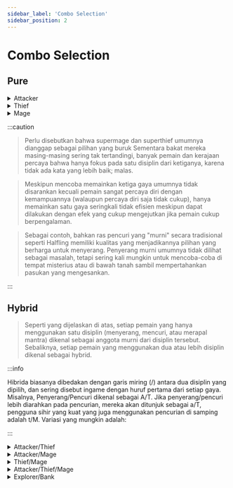 ```yaml
---
sidebar_label: 'Combo Selection'
sidebar_position: 2
---
```


# Combo Selection


## Pure

<details>
  <summary>Attacker</summary>
  <div>
<div>
Setiap pemain yang secara eksklusif menyerang provinsi musuh dikenal sebagai penyerang. Ini dilakukan melalui halaman Ruang Perang, dan memungkinkan penyerang mengambil tanah dan sumber daya lainnya dari provinsi musuh. Menyerang adalah gaya permainan yang paling umum, dan hampir semua ras mampu menyerang secara efektif, dengan kepribadian Warrior dan Tactician paling sering disebut sebagai kepribadian yang berguna untuk menemani pemain menyerang.
</div>
</div>
    <br/>
    </details>

<details>
  <summary>Thief</summary>
  <div>
<div>
Seperti yang dimaksud di sini, gaya bermain ini akan lebih baik dikenal sebagai pencuri "murni" atau "pencuri super", karena mereka tidak mampu menyerang, juga umumnya tidak mampu melakukan serangan magis bersama. Satu-satunya keahlian mereka terletak pada operasi pencuri seperti Nightstrike dan Kidnapping. Perlombaan Halfling secara khusus diarahkan pada pencurian, seperti halnya kepribadian Rogue.
</div>
</div>
    <br/>
    </details>

<details>
  <summary>Mage</summary>
  <div>
<div>
Mirip dengan gaya Pencuri di atas, pemain yang hanya menggunakan sihir biasanya disebut penyihir "murni" atau "supermage". Demikian juga, mereka tidak menyerang, juga tidak melakukan operasi pencuri di luar pengumpulan intel sederhana, melainkan mengandalkan mantra seperti Fireball, Tornado, dan Meteor Shower. Peri dan Peri adalah penyihir yang hebat, dan kepribadian Mistik adalah pilihan vital dan alami bagi penyihir murni.
</div>
</div>
    <br/>
    </details>

:::caution

> Perlu disebutkan bahwa supermage dan superthief umumnya dianggap sebagai pilihan yang buruk Sementara bakat mereka masing-masing sering tak tertandingi, banyak pemain dan kerajaan percaya bahwa hanya fokus pada satu disiplin dari ketiganya, karena tidak ada kata yang lebih baik; malas. 
	
> Meskipun mencoba memainkan ketiga gaya umumnya tidak disarankan kecuali pemain sangat percaya diri dengan kemampuannya (walaupun percaya diri saja tidak cukup), hanya memainkan satu gaya seringkali tidak efisien meskipun dapat dilakukan dengan efek yang cukup mengejutkan jika pemain cukup berpengalaman. 
 
> Sebagai contoh, bahkan ras pencuri yang "murni" secara tradisional seperti Halfling memiliki kualitas yang menjadikannya pilihan yang berharga untuk menyerang. Penyerang murni umumnya tidak dilihat sebagai masalah, tetapi sering kali mungkin untuk mencoba-coba di tempat misterius atau di bawah tanah sambil mempertahankan pasukan yang mengesankan.
    
:::


## Hybrid

>Seperti yang dijelaskan di atas, setiap pemain yang hanya menggunakan satu disiplin (menyerang, mencuri, atau merapal mantra) dikenal sebagai anggota murni dari disiplin tersebut. Sebaliknya, setiap pemain yang menggunakan dua atau lebih disiplin dikenal sebagai hybrid. 

:::info

Hibrida biasanya dibedakan dengan garis miring (/) antara dua disiplin yang dipilih, dan sering disebut ingame dengan huruf pertama dari setiap gaya. Misalnya, Penyerang/Pencuri dikenal sebagai A/T. Jika penyerang/pencuri lebih diarahkan pada pencurian, mereka akan ditunjuk sebagai a/T, pengguna sihir yang kuat yang juga menggunakan pencurian di samping adalah t/M. Variasi yang mungkin adalah:

:::

<details>
  <summary>Attacker/Thief</summary>
  <div>
<div>
Seperti yang diharapkan, penyerang/pencuri menyerang tanah dan menggunakan pencuri mereka untuk mencuri, menculik, atau membunuh sumber daya musuh, petani, dan pasukan (masing-masing). Halflings dan Manusia menjadi penyerang / pencuri yang sangat baik, sedangkan Dwarf menjadi yang buruk, dan hampir semua bar kepribadian Mystic direkomendasikan. Rogue, sekali lagi, sangat berguna.
</div>
</div>
    <br/>
    </details>

<details>
  <summary>Attacker/Mage</summary>
  <div>
<div>
Menggunakan pasukan dan sihir, penyerang/penyihir sering dikerahkan melawan ekonomi musuh dan juga tanah mereka. Elf membuat A/Ms yang luar biasa. Mystic bukanlah persyaratan untuk menjadi A/M yang berguna, tetapi tanpanya banyak yang berjuang untuk membangun jumlah penyihir yang diperlukan untuk menjadi penyihir yang efektif dan oleh karena itu membutuhkan lebih banyak waktu untuk bersiap-siap.
</div>
</div>
    <br/>
    </details>

<details>
  <summary>Thief/Mage</summary>
  <div>
<div>
Pencuri/Penyihir (T/M) agak jelas memanfaatkan operasi dan mantra pencuri. Mereka jarang mengirimkan pasukan (seringkali tidak memiliki serangan yang berguna), alih-alih berfokus pada melumpuhkan provinsi musuh dengan mantra. Biasanya ini dilakukan melalui Serangan Malam yang ekstensif, Hujan Meteor, Bola api, dan serangan lain dari beberapa pemain ke satu provinsi musuh. Setelah target mereka cukup lunak, penyerang masuk untuk mengambil acre. Halflings dan Faeries membuat T/M yang kuat.
</div>
</div>
    <br/>
    </details>

<details>
  <summary>Attacker/Thief/Mage</summary>
  <div>
<div>
Jarang terlihat, A/T/M adalah upaya yang menantang untuk memainkan ketiga disiplin sekaligus (kebanyakan yang mencobanya gagal... sebagian besar lebih dari 99%). Karena keterbatasan ruang dan pendapatan, saat ini sangat sulit untuk bermain sebagai A/T/M, tetapi bisa dilakukan. Di risiko pemain sendiri. Penulis sama sekali tidak cukup terampil untuk menebak apa pilihan "terbaik" untuk gaya bermain ini. Jika Anda baru di Utopia, sangat disarankan agar Anda **jangan** mencoba bermain seperti ini.
</div>
</div>
    <br/>
    </details>

<details>
  <summary>Explorer/Bank</summary>
  <div>
<div>
Biasanya hanya diupayakan oleh kerajaan-kerajaan teratas, sebuah bank adalah provinsi yang sangat besar yang sejak dini dibuat untuk tumbuh menjadi ukuran yang sangat besar dengan bantuan kerajaan lainnya. Dia kemudian melakukan banyak tugas berguna, seperti membayar dan membunuh naga dan membantu pertumbuhan provinsi yang lebih kecil di kerajaan. Manusia membuat bank yang sangat baik, seperti halnya Dwarf, berguna dikombinasikan dengan kepribadian Sage atau Merchant.
<br/>
Seorang penjelajah terkait tetapi berbeda. Sementara bank adalah upaya seluruh kerajaan, penjelajah biasanya melibatkan satu pemain yang tumbuh secara eksklusif untuk keuntungannya sendiri, seringkali merugikan rekan kerajaan mereka. Penjelajah umumnya dianggap "tidak berguna" karena mereka tidak menyerang, melakukan operasi, atau merapalkan mantra. Penjelajah dianggap egois dan tidak diinginkan oleh sebagian besar kerajaan. Kurcaci adalah penjelajah yang luar biasa, tetapi ras apa pun dapat melakukannya, seperti kepribadian apa pun.
</div>
</div>
    <br/>
    </details>